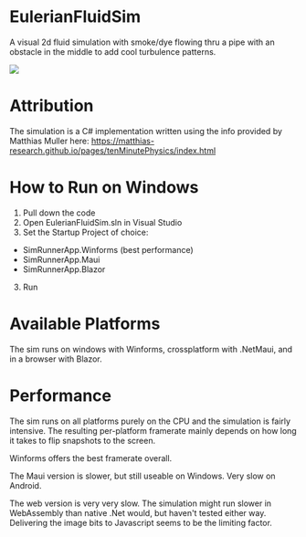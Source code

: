 # EulerianFluidSim
A visual 2d fluid simulation with smoke/dye flowing thru a pipe with an obstacle in the middle to add cool turbulence patterns.

![](fluidsim.gif)

# Attribution
The simulation is a C# implementation written using the info provided by Matthias Muller here:
https://matthias-research.github.io/pages/tenMinutePhysics/index.html

# How to Run on Windows
1. Pull down the code
2. Open EulerianFluidSim.sln in Visual Studio
3. Set the Startup Project of choice:
  - SimRunnerApp.Winforms (best performance)
  - SimRunnerApp.Maui
  - SimRunnerApp.Blazor
3. Run

# Available Platforms
The sim runs on windows with Winforms, crossplatform with .NetMaui, and in a browser with Blazor.

# Performance
The sim runs on all platforms purely on the CPU and the simulation is fairly intensive. The resulting per-platform framerate mainly depends on how long it takes to flip snapshots to the screen.

Winforms offers the best framerate overall. 

The Maui version is slower, but still useable on Windows.  Very slow on Android.

The web version is very very slow.  The simulation might run slower in WebAssembly than native .Net would, but haven't tested either way.  Delivering the image bits to Javascript seems to be the limiting factor.





